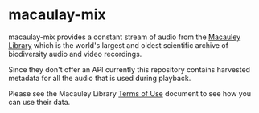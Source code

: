 # macaulay-mix

macaulay-mix provides a constant stream of audio from the 
[Macauley Library](http://macaulaylibrary.org/) which is
the world's largest and oldest scientific archive of biodiversity audio 
and video recordings.

Since they don't offer an API currently this repository contains harvested
metadata for all the audio that is used during playback.

Please see the Macauley Library [Terms of Use](http://macaulaylibrary.org/terms-of-use) document to see how you can use their data.
